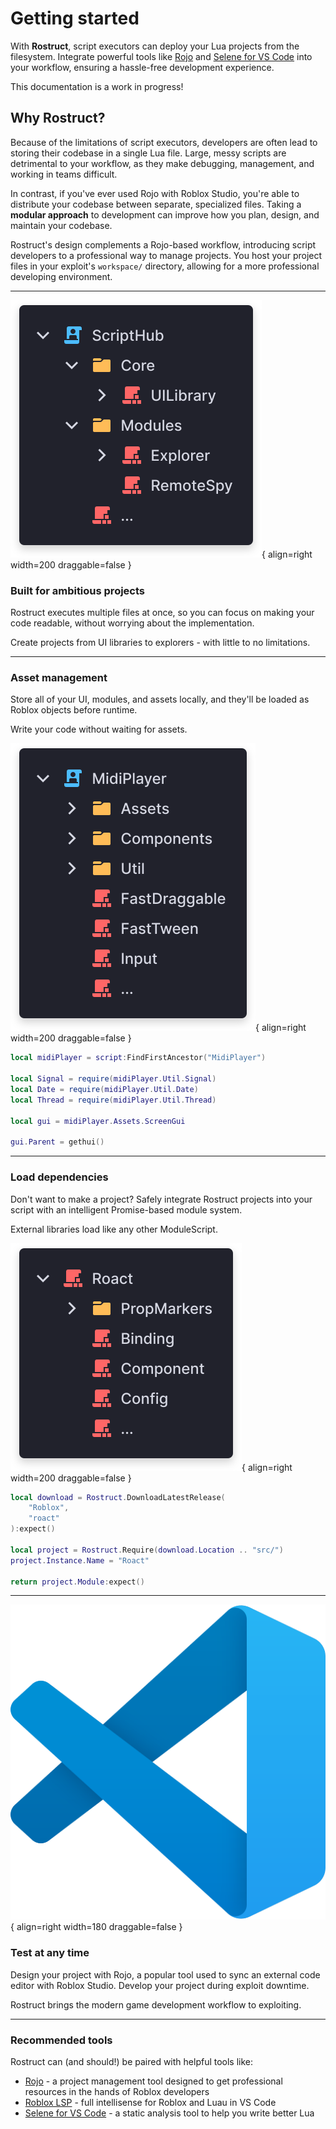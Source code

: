 # Getting started

With **Rostruct**, script executors can deploy your Lua projects from the filesystem. Integrate powerful tools like [Rojo](https://rojo.space/docs/) and [Selene for VS Code](https://marketplace.visualstudio.com/items?itemName=Kampfkarren.selene-vscode) into your workflow, ensuring a hassle-free development experience.

This documentation is a work in progress!

## Why Rostruct?

Because of the limitations of script executors, developers are often lead to storing their codebase in a single Lua file. Large, messy scripts are detrimental to your workflow, as they make debugging, management, and working in teams difficult.

In contrast, if you've ever used Rojo with Roblox Studio, you're able to distribute your codebase between separate, specialized files. Taking a **modular approach** to development can improve how you plan, design, and maintain your codebase.

Rostruct's design complements a Rojo-based workflow, introducing script developers to a professional way to manage projects. You host your project files in your exploit's `workspace/` directory, allowing for a more professional developing environment.

---

![Script hub example](../assets/images/script-hub-panel.svg){ align=right width=200 draggable=false }

### Built for ambitious projects

Rostruct executes multiple files at once, so you can focus on making your code readable, without worrying about the implementation.

Create projects from UI libraries to explorers - with little to no limitations.

---

### Asset management

Store all of your UI, modules, and assets locally, and they'll be loaded as Roblox objects before runtime.

Write your code without waiting for assets.

![MidiPlayer example](../assets/images/midi-player-panel-short.svg){ align=right width=200 draggable=false }

```lua
local midiPlayer = script:FindFirstAncestor("MidiPlayer")

local Signal = require(midiPlayer.Util.Signal)
local Date = require(midiPlayer.Util.Date)
local Thread = require(midiPlayer.Util.Thread)

local gui = midiPlayer.Assets.ScreenGui

gui.Parent = gethui()
```

---

### Load dependencies

Don't want to make a project? Safely integrate Rostruct projects into your script with an intelligent Promise-based module system.

External libraries load like any other ModuleScript.

![Roact example](../assets/images/roact-panel.svg){ align=right width=200 draggable=false }

```lua
local download = Rostruct.DownloadLatestRelease(
	"Roblox",
	"roact"
):expect()

local project = Rostruct.Require(download.Location .. "src/")
project.Instance.Name = "Roact"

return project.Module:expect()
```

---

![VS Code logo](../assets/images/vs-code-logo.svg){ align=right width=180 draggable=false }

### Test at any time

Design your project with Rojo, a popular tool used to sync an external code editor with Roblox Studio. Develop your project during exploit downtime.

Rostruct brings the modern game development workflow to exploiting.

---

### Recommended tools

Rostruct can (and should!) be paired with helpful tools like:

* [Rojo](https://rojo.space/docs/) - a project management tool designed to get professional resources in the hands of Roblox developers
* [Roblox LSP](https://devforum.roblox.com/t/roblox-lsp-full-intellisense-for-roblox-and-luau/717745) - full intellisense for Roblox and Luau in VS Code
* [Selene for VS Code](https://marketplace.visualstudio.com/items?itemName=Kampfkarren.selene-vscode) - a static analysis tool to help you write better Lua
